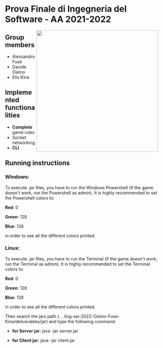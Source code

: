# Prova Finale di Ingegneria del Software - AA 2021-2022
<img src="https://www.craniocreations.it/wp-content/uploads/2021/06/Eriantys_scatolaFrontombra-600x600.png" width=400px height=400px align="right" />

## Group members

- Alessandro Fusè
- Davide Osimo
- Elis Kina

## Implemented functionalities

- <b>Complete</b> game rules
- Socket networking
- <b>CLI</b> 

## Running instructions

### Windows:
To execute .jar files, you have to run the Windows Powershell (if the game doesn't work, run the Powershell as admin). It is highly recommended to set the Powershell colors to:

<b>Red</b>: 0

<b>Green</b>: 128

<b>Blue</b>: 128

in order to see all the different colors printed.

### Linux:
To execute .jar files, you have to run the Terminal (if the game doesn't work, run the Terminal as admin). It is highly recommended to set the Terminal colors to:

<b>Red</b>: 0

<b>Green</b>: 128

<b>Blue</b>: 128

in order to see all the different colors printed.

Then search the jars path (. . /ing-sw-2022-Osimo-Fuse-Kina/deliverables/jar) and type the following command:

- <b>for Server jar:</b> 
java -jar server.jar

- <b>for Client jar:</b> 
java -jar client.jar

